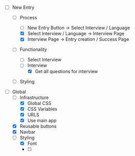 - [ ] New Entry
    - [ ] Process
        - [ ] New Entry Button -> Select Interview / Language
        - [x] Select Interview / Language -> Interview Page
        - [x] Interview Page -> Entry creation / Success Page

    - [ ] Functionality
        - [ ] Select Interview
        - [ ] Interview
            - [x] Get all questions for interview
  
    - [ ] Styling


- [ ] Global
    - [ ] Infrastructure
        - [x] Global CSS
        - [x] CSS Variables
        - [x] URLS
        - [x] Use main app
    - [x] Reusable buttons
    - [x] Navbar
    - [ ] Styling
        - [x] Font
        - [ ] 